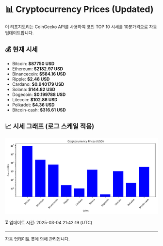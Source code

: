 
# 📊 Cryptocurrency Prices (Updated)

이 리포지토리는 CoinGecko API를 사용하여 코인 TOP 10 시세를 10분가격으로 자동 업데이트합니다.

## 💰 현재 시세
- Bitcoin: **$87750 USD**
- Ethereum: **$2182.97 USD**
- Binancecoin: **$584.16 USD**
- Ripple: **$2.48 USD**
- Cardano: **$0.940179 USD**
- Solana: **$144.82 USD**
- Dogecoin: **$0.199788 USD**
- Litecoin: **$102.86 USD**
- Polkadot: **$4.36 USD**
- Bitcoin-cash: **$316.61 USD**

## 📈 시세 그래프 (로그 스케일 적용)
![Crypto Prices](crypto_prices.png)

⏳ 업데이트 시간: 2025-03-04 21:42:19 (UTC)

---
자동 업데이트 봇에 의해 관리됩니다.
